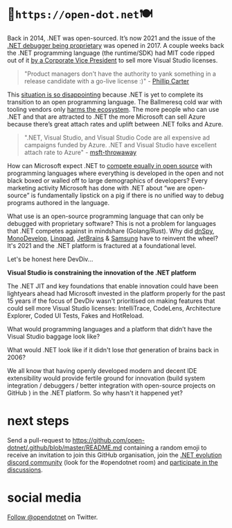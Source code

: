 # 🍴`https://open-dot.net`🍽
Back in 2014, .NET was open-sourced. It’s now 2021 and the issue of the [.NET debugger being proprietary](https://github.com/dotnet/core/issues/505) was opened in 2017. A couple weeks back the .NET programming language (the runtime/SDK) had MIT code ripped out of it [by a Corporate Vice President](https://www.theverge.com/2021/10/22/22740701/microsoft-dotnet-hot-reload-removal-decision-open-source) to sell more Visual Studio licenses.

> "Product managers don't have the authority to yank something in a release candidate with a go-live license :)" - [Phillip Carter](https://news.ycombinator.com/item?id=28989077)

This [situation is so disappointing](https://dusted.codes/can-we-trust-microsoft-with-open-source) because .NET is yet to complete its transition to an open programming language. The Ballmeresq cold war with tooling vendors only [harms the ecosystem](https://twitter.com/ReedCopsey/status/1461546064859783170?s=20). The more people who can use .NET and that are attracted to .NET the more Microsoft can sell Azure because there’s great attach rates and uplift between .NET folks and Azure.

> ".NET, Visual Studio, and Visual Studio Code are all expensive ad campaigns funded by Azure. .NET and Visual Studio have excellent attach rate to Azure" - [msft-throwaway](https://news.ycombinator.com/item?id=28990820)

How can Microsoft expect .NET to [compete equally in open source](https://twitter.com/ReedCopsey/status/1461523223535882241) with programming languages where everything is developed in the open and not black boxed or walled off to large demographics of developers? Every marketing activity Microsoft has done with .NET about “we are open-source” is fundamentally lipstick on a pig if there is no unified way to debug programs authored in the language. 

What use is an open-source programming language that can only be debugged with proprietary software? This is not a problem for languages that .NET competes against in mindshare (Golang/Rust). Why did [dnSpy](https://github.com/dnSpy/dnSpy), [MonoDevelop](https://www.monodevelop.com), [Linqpad](https://www.linqpad.net), [JetBrains](https://www.jetbrains.com/help/rider/Debugging_Code.html) & [Samsung](https://github.com/Samsung/netcoredbg) have to reinvent the wheel? It's 2021 and the .NET platform is fractured at a foundational level.

Let's be honest here DevDiv... 

**Visual Studio is constraining the innovation of the .NET platform** 

The .NET JIT and key foundations that enable innovation could have been lightyears ahead had Microsoft invested in the platform properly for the past 15 years if the focus of DevDiv wasn't prioritised on making features that could sell more Visual Studio licenses: IntelliTrace, CodeLens, Architecture Explorer, Coded UI Tests, Fakes and HotReload.

What would programming languages and a platform that didn’t have the Visual Studio baggage look like? 

What would .NET look like if it didn't lose _that_ generation of brains back in 2006?

We all know that having openly developed modern and decent IDE extensibility would provide fertile ground for innovation (build system integration / debuggers / better integration with open-source projects on GitHub ) in the .NET platform. So why hasn't it happened yet?

# next steps

Send a pull-request to https://github.com/open-dotnet/.github/blob/master/README.md containing a random emoji to receive an invitation to join this GitHub organisation, join the [.NET evolution discord community](https://aka.ms/dotnet-discord) (look for the #opendotnet room) and [participate in the discussions](https://github.com/open-dotnet/.github/issues/7).

# social media

<a href="https://twitter.com/opendotnet?ref_src=twsrc%5Etfw" class="twitter-follow-button" data-show-count="false">Follow @opendotnet</a> on Twitter.
